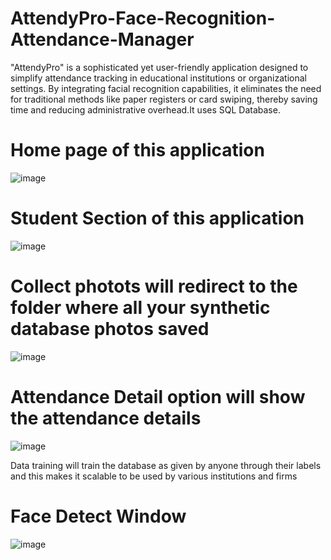 # AttendyPro-Face-Recognition-Attendance-Manager
"AttendyPro" is a sophisticated yet user-friendly application designed to simplify attendance tracking in educational institutions or organizational settings. By integrating facial recognition capabilities, it eliminates the need for traditional methods like paper registers or card swiping, thereby saving time and reducing administrative overhead.It uses SQL Database.

# Home page of this application
![image](https://github.com/Abhay2004Kumar/AttendyPro-Face-Recognition-Attendance-Manager/assets/119209682/35a38de6-dde3-4112-aeec-7f5a07729213)

# Student Section of this application
![image](https://github.com/Abhay2004Kumar/AttendyPro-Face-Recognition-Attendance-Manager/assets/119209682/9698535e-9a2b-479d-9ae8-d62dfd3db45e)

# Collect photots will redirect to the folder where all your synthetic database photos saved
![image](https://github.com/Abhay2004Kumar/AttendyPro-Face-Recognition-Attendance-Manager/assets/119209682/de42ef01-a438-4807-a432-05cb6b5fc695)

# Attendance Detail option will show the attendance details
![image](https://github.com/Abhay2004Kumar/AttendyPro-Face-Recognition-Attendance-Manager/assets/119209682/c62d2b82-c865-42d9-a0e8-86193c7a4716)

Data training will train the database as given by anyone through their labels and this makes it scalable to be used by various institutions and firms

# Face Detect Window
![image](https://github.com/Abhay2004Kumar/AttendyPro-Face-Recognition-Attendance-Manager/assets/119209682/fa90a5f5-46e9-4b8e-b01e-6c43bc432fd3)
